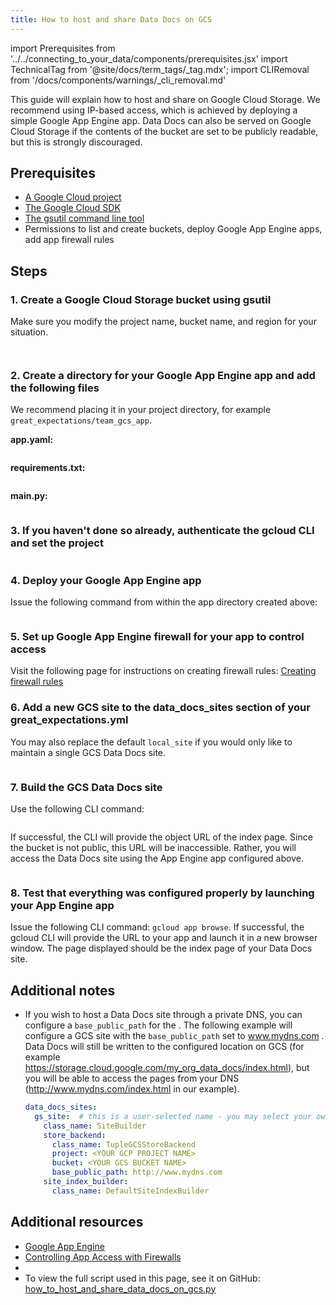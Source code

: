 ```yaml
---
title: How to host and share Data Docs on GCS
---
```

import Prerequisites from '../../connecting_to_your_data/components/prerequisites.jsx'
import TechnicalTag from '@site/docs/term_tags/_tag.mdx';
import CLIRemoval from '/docs/components/warnings/_cli_removal.md'

<CLIRemoval />

This guide will explain how to host and share <TechnicalTag relative="../../../" tag="data_docs" text="Data Docs" /> on Google Cloud Storage. We recommend using IP-based access, which is achieved by deploying a simple Google App Engine app. Data Docs can also be served on Google Cloud Storage if the contents of the bucket are set to be publicly readable, but this is strongly discouraged.

## Prerequisites

<Prerequisites>

- [A Google Cloud project](https://cloud.google.com/resource-manager/docs/creating-managing-projects)
- [The Google Cloud SDK](https://cloud.google.com/sdk/docs/quickstarts)
- [The gsutil command line tool](https://cloud.google.com/storage/docs/gsutil_install)
- Permissions to list and create buckets, deploy Google App Engine apps, add app firewall rules

</Prerequisites>

## Steps

### 1. Create a Google Cloud Storage bucket using gsutil

Make sure you modify the project name, bucket name, and region for your situation.

```bash name="tests/integration/docusaurus/setup/configuring_data_docs/how_to_host_and_share_data_docs_on_gcs.py create bucket command"
```

```bash name="tests/integration/docusaurus/setup/configuring_data_docs/how_to_host_and_share_data_docs_on_gcs.py create bucket output"
```

### 2. Create a directory for your Google App Engine app and add the following files

We recommend placing it in your project directory, for example ``great_expectations/team_gcs_app``.

**app.yaml:**

```yaml name="tests/integration/docusaurus/setup/configuring_data_docs/how_to_host_and_share_data_docs_on_gcs.py app yaml"
```

**requirements.txt:**

```yaml name="tests/integration/docusaurus/setup/configuring_data_docs/how_to_host_and_share_data_docs_on_gcs.py requirements.txt"
```

**main.py:**

```python name="tests/integration/docusaurus/setup/configuring_data_docs/how_to_host_and_share_data_docs_on_gcs.py imports"
```

### 3. If you haven't done so already, authenticate the gcloud CLI and set the project

```bash name="tests/integration/docusaurus/setup/configuring_data_docs/how_to_host_and_share_data_docs_on_gcs.py gcloud login and set project"
```

### 4. Deploy your Google App Engine app

Issue the following <TechnicalTag relative="../../../" tag="cli" text="CLI" /> command from within the app directory created above:

```bash name="tests/integration/docusaurus/setup/configuring_data_docs/how_to_host_and_share_data_docs_on_gcs.py gcloud app deploy"
```

### 5. Set up Google App Engine firewall for your app to control access

Visit the following page for instructions on creating firewall rules: [Creating firewall rules](https://cloud.google.com/appengine/docs/standard/python3/creating-firewalls)

### 6. Add a new GCS site to the data_docs_sites section of your great_expectations.yml

You may also replace the default ``local_site`` if you would only like to maintain a single GCS Data Docs site.

```yaml name="tests/integration/docusaurus/setup/configuring_data_docs/how_to_host_and_share_data_docs_on_gcs.py data docs sites yaml"
```

### 7. Build the GCS Data Docs site

Use the following CLI command: 

```bash name="tests/integration/docusaurus/setup/configuring_data_docs/how_to_host_and_share_data_docs_on_gcs.py build data docs command"
```

If successful, the CLI will provide the object URL of the index page. Since the bucket is not public, this URL will be inaccessible. Rather, you will access the Data Docs site using the App Engine app configured above.

```bash name="tests/integration/docusaurus/setup/configuring_data_docs/how_to_host_and_share_data_docs_on_gcs.py build data docs output"
```

### 8. Test that everything was configured properly by launching your App Engine app

Issue the following CLI command: ``gcloud app browse``. If successful, the gcloud CLI will provide the URL to your app and launch it in a new browser window. The page displayed should be the index page of your Data Docs site.


## Additional notes

- If you wish to host a Data Docs site through a private DNS, you can configure a ``base_public_path`` for the <TechnicalTag relative="../../../" tag="data_docs_store" text="Data Docs Store" />.  The following example will configure a GCS site with the ``base_public_path`` set to www.mydns.com .  Data Docs will still be written to the configured location on GCS (for example https://storage.cloud.google.com/my_org_data_docs/index.html), but you will be able to access the pages from your DNS (http://www.mydns.com/index.html in our example).

  ```yaml
  data_docs_sites:
    gs_site:  # this is a user-selected name - you may select your own
      class_name: SiteBuilder
      store_backend:
        class_name: TupleGCSStoreBackend
        project: <YOUR GCP PROJECT NAME>
        bucket: <YOUR GCS BUCKET NAME>
        base_public_path: http://www.mydns.com
      site_index_builder:
        class_name: DefaultSiteIndexBuilder
  ```

## Additional resources

- [Google App Engine](https://cloud.google.com/appengine/docs/standard/python3)
- [Controlling App Access with Firewalls](https://cloud.google.com/appengine/docs/standard/python3/creating-firewalls)
- <TechnicalTag tag="data_docs" text="Data Docs"/>
- To view the full script used in this page, see it on GitHub: [how_to_host_and_share_data_docs_on_gcs.py](https://github.com/great-expectations/great_expectations/tree/develop/tests/integration/docusaurus/setup/configuring_data_docs/how_to_host_and_share_data_docs_on_gcs.py)

